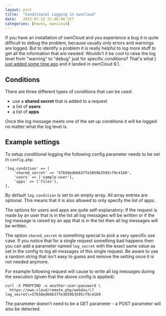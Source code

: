```yaml
---
layout: post
title:  "Conditional Logging in ownCloud"
date:   2015-07-22 21:46:00 CET
categories: [howto, owncloud]
---
```


If you have an installation of ownCloud and you experience a bug it is quite difficult to debug the problem, because usually only errors and warnings are logged. But to identify a problem it is really helpful to log more stuff to get all the information that are needed. Wouldn't it be cool to raise the log level from "warning" to "debug" just for specific conditions? That's what [I just added some time ago](https://github.com/owncloud/core/pull/15965) and it landed in ownCloud 8.1.

## Conditions

There are three different types of conditions that can be used:

 * use a **shared secret** that is added to a request
 * a list of **users**
 * a list of **apps**

Once the log message meets one of the set up conditions it will be logged no matter what the log level is.

## Example settings

To setup conditional logging the following config parameter needs to be set in `config.php`:

	'log.condition' => [
		'shared_secret' => '57b58edb6637fe3059b3595cf9c41b9',
		'users' => ['sample-user'],
		'apps' => ['files'],
	],


By default `log.condition` is set to an empty array. All array entries are optional. This means that it is also allowed to only specify the list of apps.

The options for users and apps are quite self-explanatory: If the request is made by an user that is in the list all log messages will be written or if the log message is raised by an app that is in the list then all log messages will be written.

The option `shared_secret` is something special to pick a very specific use case. If you notice that for a single request something bad happens then you can add a parameter named `log_secret` with the exact same value as set in the config to log all messages of this single request. Be aware to use a random string that isn't easy to guess and remove the setting once it is not needed anymore.

For example following request will cause to write all log messages during the execution (given that the above config is applied):

	curl -X PROPFIND -u another-user:password \
	  https://own.cloud/remote.php/webdav/\?log_secret\=57b58edb6637fe3059b3595cf9c41b9

The parameter doesn't need to be a GET parameter - a POST parameter will also be detected.
